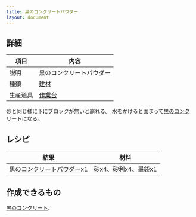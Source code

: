 ```yaml
---
title: 黒のコンクリートパウダー
layout: document
---
```

## 詳細

|項目|内容|
|---|---|
|説明|黒のコンクリートパウダー|
|種類|[建材](建材)|
|生産道具|[作業台](作業台)|

砂と同じ様に下にブロックが無いと崩れる。
水をかけると固まって[黒のコンクリート](黒のコンクリート)になる。

## レシピ

|結果|材料|
|---|---|
|[黒のコンクリートパウダー](黒のコンクリートパウダー)x1|[砂](砂)x4、[砂利](砂利)x4、[墨袋](墨袋)x1|

## 作成できるもの

[黒のコンクリート](黒のコンクリート)、
